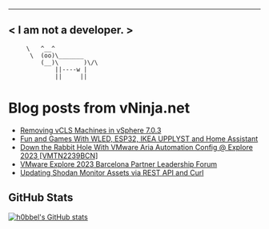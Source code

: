 
 ----------------------
< I am not a developer. >
 ----------------------
         \   ^__^ 
          \  (oo)\_______
             (__)\       )\/\
                 ||----w |
                 ||     ||
    

# Blog posts from vNinja.net
<!-- BLOG-POST-LIST:START -->
- [Removing vCLS Machines in vSphere 7.0.3](https://vninja.net/2023/12/30/removing-vcls-machines/)
- [Fun and Games With WLED, ESP32, IKEA UPPLYST and Home Assistant](https://vninja.net/2023/12/17/fun-and-games-with-wled-esp32-ikea-upplyst-and-homeassistant/)
- [Down the Rabbit Hole With VMware Aria Automation Config @ Explore 2023 [VMTN2239BCN]](https://vninja.net/2023/11/08/down-the-rabbit-hole-with-vmware-aria-automation-config-explore-2023/)
- [VMware Explore 2023 Barcelona Partner Leadership Forum](https://vninja.net/2023/11/03/vmware-explore-2023-barcelona-partner-leadership-forum/)
- [Updating Shodan Monitor Assets via REST API and Curl](https://vninja.net/2023/11/01/updating-shodan-monitor-assets-via-rest-api-and-curl/)
<!-- BLOG-POST-LIST:END -->

## GitHub Stats
[![h0bbel's GitHub stats](https://github-readme-stats.vercel.app/api?username=h0bbel&count_private=true&show_icons=true&theme=dark)](https://github.com/anuraghazra/github-readme-stats)
